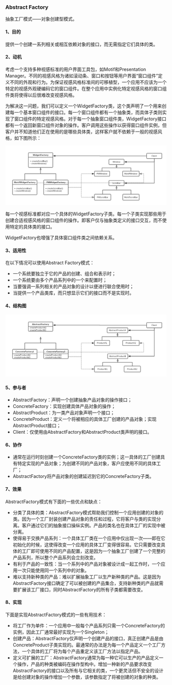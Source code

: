 ### Abstract Factory

抽象工厂模式——对象创建型模式。

#### 1、目的

提供一个创建一系列相关或相互依赖对象的接口，而无需指定它们具体的类。

#### 2、动机

考虑一个支持多种视感标准的用户界面工具包，如Motif和Presentation Manager。不同的视感风格为诸如滚动条、窗口和按钮等用户界面“窗口组件”定义不同的外观和行为。为保证视感风格标准间的可移植型，一个应用不应该为一个特定的视感外观硬编码它的窗口组件。在整个应用中实例化特定视感风格的窗口组件类将使得以后很难改变视感风格。

为解决这一问题，我们可以定义一个WidgetFactory类，这个类声明了一个用来创建每一个基本窗口组件的接口。每一个窗口组件都有一个抽象类，而具体子类则实现了窗口组件的特定视感风格。对于每一个抽象窗口组件类，WidgetFactory接口都有一个返回新窗口组件对象的操作。客户调用这些操作以获得窗口组件实例，但客户并不知道他们正在使用的是哪些具体类，这样客户就不依赖于一般的视感风格，如下图所示：

![](./abstract-factory.png)

每一个视感标准都对应一个具体的WidgetFactory子类。每一个子类实现那些用于创建合适视感风格的窗口组件的操作。即客户仅与抽象类定义的接口交互，而不使用特定的具体类的接口。

WidgetFactory也增强了具体窗口组件类之间依赖关系。

#### 3、适用性

在以下情况可以使用Abstract Factory模式：

- 一个系统要独立于它的产品的创建、组合和表示时；
- 一个系统要由多个产品系列中的一个来配置时；
- 当要强调一系列相关的产品对象的设计以便进行联合使用时；
- 当提供一个产品类库，而只想显示它们的接口而不是实现时。

#### 4、结构图

![](./abstract-factory结构图.png)

#### 5、参与者

- AbstractFactory：声明一个创建抽象产品对象的操作接口；
- ConcreteFactory：实现创建具体产品对象的操作；
- AbstractProduct：为一类产品对象声明一个接口；
- ConcreteProduct：定义一个将被相应的具体工厂创建的产品对象；实现AbstractProduct接口；
- Client：仅使用由AbstractFactory和AbstractProduct类声明的接口。

#### 6、协作

- 通常在运行时刻创建一个ConcreteFactory类的实例；这一具体的工厂创建具有特定实现的产品对象；为创建不同的产品对象，客户应使用不同的具体工厂；
- AbstractFactory将产品对象的创建延迟到它的ConcreteFactory子类。

#### 7、效果

AbstractFactory模式有下面的一些优点和缺点：

- 分类了具体的类：AbstractFactory模式帮助我们控制一个应用创建的对象的类。因为一个工厂封装创建产品对象的责任和过程，它将客户与类的实现分离。客户通过它们的抽象接口操纵实例。产品的类名也在具体工厂的实现中被分离。
- 使得易于交换产品系列：一个具体工厂类在一个应用中仅出现一次——即在它初始化的时候，这使得改变一个应用的具体工厂变得很容易。它只需要改变具体的工厂即可使用不同的产品配置，这是因为一个抽象工厂创建了一个完整的产品系列，所以整个产品系列会立刻改变。
- 有利于产品的一致性：当一个系列中的产品对象被设计成一起工作时，一个应用一次只能使用同一个系列中的对象。
- 难以支持新种类的产品：难以扩展抽象工厂以生产新种类的产品。这是因为AbstractFactory接口确定了可以被创建的产品集合，支持新种类的产品就需要扩展该工厂接口，同时AbstractFactory的所有子类都需要改变。

#### 8、实现

下面是实现AbstractFactory模式的一些有用技术：

- 将工厂作为单件：一个应用中一般每个产品系列只需一个ConcreteFactory的实例，因此工厂通常最好实现为一个Singleton；
- 创建产品：AbstractFactory仅声明一个创建产品的接口，真正创建产品是由ConcreteProduct子类实现的。最通常的办法是为每一个产品定义一个工厂方法，一个具体的工厂将为每个产品重定义该工厂方法以指定产品。
- 定义可扩展的工厂：AbstractFactory通常为每一种它可以生产的产品定义一个操作，产品的种类被编码在操作型构中。增加一种新的产品要求改变AbstractFactory的接口以及所有与它相关的类，一个更灵活但不安全的设计是给创建对象的操作增加一个参数，该参数指定了将被创建的对象的种类。
